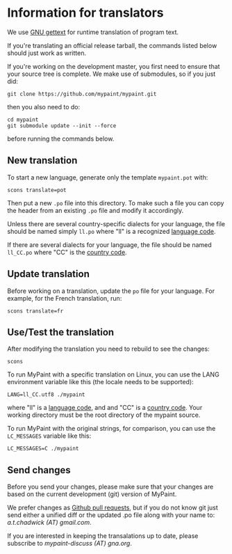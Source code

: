 # Information for translators

We use [GNU gettext][gettext] for runtime translation of program text.

If you're translating an official release tarball,
the commands listed below should just work as written.

If you're working on the development master,
you first need to ensure that your source tree is complete.
We make use of submodules, so
if you just did:

    git clone https://github.com/mypaint/mypaint.git

then you also need to do:

    cd mypaint
    git submodule update --init --force

before running the commands below.

## New translation

To start a new language, generate only the template `mypaint.pot` with:

    scons translate=pot

Then put a new `.po` file into this directory.
To make such a file you can copy the header from an existing `.po` file
and modify it accordingly.

Unless there are several country-specific dialects for your language,
the file should be named simply `ll.po`
where "ll" is a recognized [language code][ll].

If there are several dialects for your language,
the file should be named `ll_CC.po`
where "CC" is the [country code][CC].

## Update translation

Before working on a translation, update the `po` file for your language.
For example, for the French translation, run:

    scons translate=fr

## Use/Test the translation

After modifying the translation you need to rebuild to see the changes:

    scons

To run MyPaint with a specific translation on Linux,
you can use the LANG environment variable
like this (the locale needs to be supported):

    LANG=ll_CC.utf8 ./mypaint

where "ll" is a [language code][ll], and and "CC" is a [country code][CC].
Your working directory must be the root directory of the mypaint source.

To run MyPaint with the original strings, for comparison,
you can use the `LC_MESSAGES` variable like this:

    LC_MESSAGES=C ./mypaint

## Send changes

Before you send your changes, please make sure that
your changes are based on the current development (git) version of MyPaint.

We prefer changes as [Github pull requests][PR],
but if you do not know git just send
either a unified diff or the updated .po file
along with your name to: *a.t.chadwick (AT) gmail.com*.

If you are interested in keeping the transalations up to date,
please subscribe to *mypaint-discuss (AT) gna.org*.

[gettext]: http://www.gnu.org/software/hello/manual/gettext/ (Official GNU gettext manual)
[ll]: http://www.gnu.org/software/hello/manual/gettext/Usual-Language-Codes.html#Usual-Language-Codes ("ll" options)
[CC]: http://www.gnu.org/software/hello/manual/gettext/Country-Codes.html#Country-Codes ("CC" options)
[PR]: https://help.github.com/articles/using-pull-requests/
